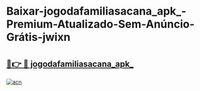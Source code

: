 # Baixar-jogodafamiliasacana_apk_-Premium-Atualizado-Sem-Anúncio-Grátis-jwixn

# <h2><a href="https://wvpj5p.esa.edu.pl?src=jogodafamiliasacana_apk_&ref=jwixn">🔗👉 🔴 jogodafamiliasacana_apk_</a></h2>

[![acn](https://github.com/user-attachments/assets/0f9c940e-d8b0-45ae-aac7-cd30a18b3e1c)](https://wvpj5p.esa.edu.pl?src=jogodafamiliasacana_apk_&ref=jwixn)

